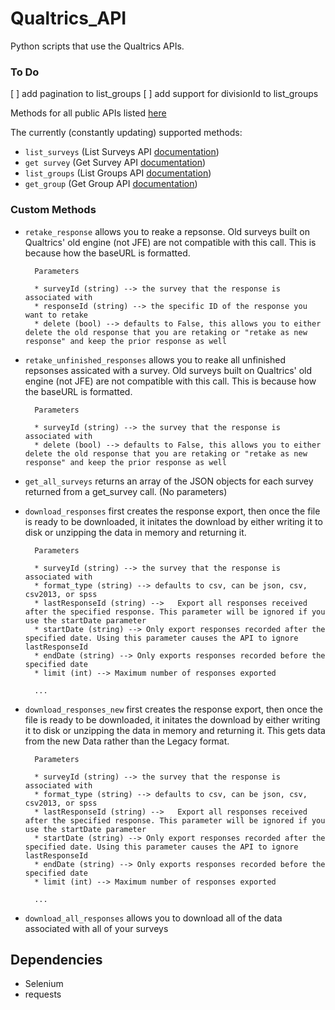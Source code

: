 # Qualtrics_API


Python scripts that use the Qualtrics APIs.

### To Do

[ ] add pagination to list_groups
[ ] add support for divisionId to list_groups



Methods for all public APIs listed [here](https://api.qualtrics.com/)

The currently (constantly updating) supported methods:

* `list_surveys` (List Surveys API [documentation](https://api.qualtrics.com/docs/list-surveys))
* `get survey` (Get Survey API [documentation](https://api.qualtrics.com/docs/get-survey))
* `list_groups` (List Groups API [documentation](https://api.qualtrics.com/docs/list-groups)) 
* `get_group` (Get Group API [documentation](https://api.qualtrics.com/docs/get-group))

### Custom Methods

* `retake_response` allows you to reake a repsonse. Old surveys built on Qualtrics' old engine (not JFE) are not compatible with this call. This is because how the baseURL is formatted. 

		Parameters  

		* surveyId (string) --> the survey that the response is associated with
		* responseId (string) --> the specific ID of the response you want to retake
		* delete (bool) --> defaults to False, this allows you to either delete the old response that you are retaking or "retake as new response" and keep the prior response as well


* `retake_unfinished_responses` allows you to reake all unfinished repsonses assicated with a survey. Old surveys built on Qualtrics' old engine (not JFE) are not compatible with this call. This is because how the baseURL is formatted. 


		Parameters

		* surveyId (string) --> the survey that the response is associated with
		* delete (bool) --> defaults to False, this allows you to either delete the old response that you are retaking or "retake as new response" and keep the prior response as well


* `get_all_surveys` returns an array of the JSON objects for each survey returned from a get_survey call. (No parameters)


* `download_responses` first creates the response export, then once the file is ready to be downloaded, it initates the download by either writing it to disk or unzipping the data in memory and returning it.


		Parameters

		* surveyId (string) --> the survey that the response is associated with
		* format_type (string) --> defaults to csv, can be json, csv, csv2013, or spss
		* lastResponseId (string) --> 	Export all responses received after the specified response. This parameter will be ignored if you use the startDate parameter
		* startDate (string) --> Only export responses recorded after the specified date. Using this parameter causes the API to ignore lastResponseId
		* endDate (string) --> Only exports responses recorded before the specified date
		* limit (int) --> Maximum number of responses exported

		...

* `download_responses_new` first creates the response export, then once the file is ready to be downloaded, it initates the download by either writing it to disk or unzipping the data in memory and returning it. This gets data from the new Data rather than the Legacy format.


		Parameters

		* surveyId (string) --> the survey that the response is associated with
		* format_type (string) --> defaults to csv, can be json, csv, csv2013, or spss
		* lastResponseId (string) --> 	Export all responses received after the specified response. This parameter will be ignored if you use the startDate parameter
		* startDate (string) --> Only export responses recorded after the specified date. Using this parameter causes the API to ignore lastResponseId
		* endDate (string) --> Only exports responses recorded before the specified date
		* limit (int) --> Maximum number of responses exported

		...

* `download_all_responses` allows you to download all of the data associated with all of your surveys


## Dependencies 

* Selenium
* requests